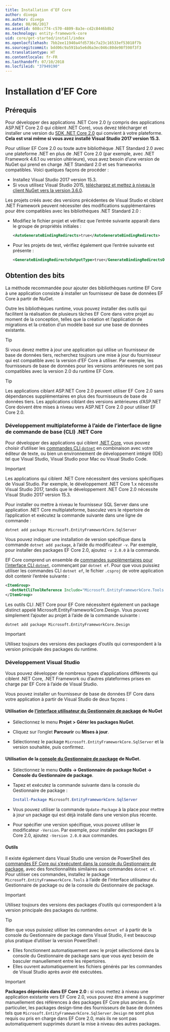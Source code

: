 ```yaml
---
title: Installation d’EF Core
author: divega
ms.author: divega
ms.date: 08/06/2017
ms.assetid: 608cc774-c570-4809-8a3e-cd2c8446b8b2
ms.technology: entity-framework-core
uid: core/get-started/install/index
ms.openlocfilehash: 7bb2ee11940a4fd5736c7a23c16533ef53018f7b
ms.sourcegitcommit: bdd06c9a591ba5e6d6a3ec046c80de98f598f3f3
ms.translationtype: HT
ms.contentlocale: fr-FR
ms.lasthandoff: 07/10/2018
ms.locfileid: "37949190"
---
```

# <a name="installing-ef-core"></a>Installation d’EF Core

## <a name="prerequisites"></a>Prérequis

Pour développer des applications .NET Core 2.0 (y compris des applications ASP.NET Core 2.0 qui ciblent .NET Core), vous devez télécharger et installer une version du [SDK .NET Core 2.0](https://www.microsoft.com/net/download/core) qui convient à votre plateforme. **Cela est vrai même si vous avez installé Visual Studio 2017 version 15.3.**

Pour utiliser EF Core 2.0 ou toute autre bibliothèque .NET Standard 2.0 avec une plateforme .NET en plus de .NET Core 2.0 (par exemple, avec .NET Framework 4.6.1 ou version ultérieure), vous avez besoin d’une version de NuGet qui prend en charge .NET Standard 2.0 et ses frameworks compatibles. Voici quelques façons de procéder :

* Installez Visual Studio 2017 version 15.3.
* Si vous utilisez Visual Studio 2015, [téléchargez et mettez à niveau le client NuGet vers la version 3.6.0](https://www.nuget.org/downloads).

Les projets créés avec des versions précédentes de Visual Studio et ciblant .NET Framework peuvent nécessiter des modifications supplémentaires pour être compatibles avec les bibliothèques .NET Standard 2.0 :

* Modifiez le fichier projet et vérifiez que l’entrée suivante apparaît dans le groupe de propriétés initiales :
  ``` xml
  <AutoGenerateBindingRedirects>true</AutoGenerateBindingRedirects>
  ```

* Pour les projets de test, vérifiez également que l’entrée suivante est présente :
  ``` xml
  <GenerateBindingRedirectsOutputType>true</GenerateBindingRedirectsOutputType>
  ```

## <a name="getting-the-bits"></a>Obtention des bits
La méthode recommandée pour ajouter des bibliothèques runtime EF Core à une application consiste à installer un fournisseur de base de données EF Core à partir de NuGet.

Outre les bibliothèques runtime, vous pouvez installer des outils qui facilitent la réalisation de plusieurs tâches EF Core dans votre projet au moment de la conception, telles que la création et l’application de migrations et la création d’un modèle basé sur une base de données existante.

> [!TIP]  
> Si vous devez mettre à jour une application qui utilise un fournisseur de base de données tiers, recherchez toujours une mise à jour du fournisseur qui est compatible avec la version d’EF Core à utiliser. Par exemple, les fournisseurs de base de données pour les versions antérieures ne sont pas compatibles avec la version 2.0 du runtime EF Core.  

> [!TIP]  
> Les applications ciblant ASP.NET Core 2.0 peuvent utiliser EF Core 2.0 sans dépendances supplémentaires en plus des fournisseurs de base de données tiers. Les applications ciblant des versions antérieures d’ASP.NET Core doivent être mises à niveau vers ASP.NET Core 2.0 pour utiliser EF Core 2.0.

<a name="cli"></a>
### <a name="cross-platform-development-using-the-net-core-command-line-interface-cli"></a>Développement multiplateforme à l’aide de l’interface de ligne de commande de base (CLI) .NET Core

Pour développer des applications qui ciblent [.NET Core](https://www.microsoft.com/net/download/core), vous pouvez choisir d’utiliser les [commandes CLI `dotnet`](https://docs.microsoft.com/dotnet/core/tools/) en combinaison avec votre éditeur de texte, ou bien un environnement de développement intégré (IDE) tel que Visual Studio, Visual Studio pour Mac ou Visual Studio Code.

> [!IMPORTANT]  
> Les applications qui ciblent .NET Core nécessitent des versions spécifiques de Visual Studio. Par exemple, le développement .NET Core 1.x nécessite Visual Studio 2017, tandis que le développement .NET Core 2.0 nécessite Visual Studio 2017 version 15.3.

Pour installer ou mettre à niveau le fournisseur SQL Server dans une application .NET Core multiplateforme, basculez vers le répertoire de l’application et exécutez la commande suivante dans une ligne de commande :

``` Console
dotnet add package Microsoft.EntityFrameworkCore.SqlServer
```

Vous pouvez indiquer une installation de version spécifique dans la commande `dotnet add package`, à l’aide du modificateur `-v`. Par exemple, pour installer des packages EF Core 2.0, ajoutez `-v 2.0.0` à la commande.

EF Core comprend un ensemble de [commandes supplémentaires pour l’interface CLI `dotnet`](../../miscellaneous/cli/dotnet.md), commençant par `dotnet ef`. Pour que vous puissiez utiliser les commandes CLI `dotnet ef`, le fichier `.csproj` de votre application doit contenir l’entrée suivante :

``` xml
<ItemGroup>
  <DotNetCliToolReference Include="Microsoft.EntityFrameworkCore.Tools.DotNet" Version="2.0.0" />
</ItemGroup>
```

Les outils CLI .NET Core pour EF Core nécessitent également un package distinct appelé Microsoft.EntityFrameworkCore.Design. Vous pouvez simplement l’ajouter au projet à l’aide de la commande suivante :

``` Console
dotnet add package Microsoft.EntityFrameworkCore.Design
```

> [!IMPORTANT]  
> Utilisez toujours des versions des packages d’outils qui correspondent à la version principale des packages du runtime.

<a name="visual-studio"></a>
### <a name="visual-studio-development"></a>Développement Visual Studio

Vous pouvez développer de nombreux types d’applications différents qui ciblent .NET Core, .NET Framework ou d’autres plateformes prises en charge par EF Core à l’aide de Visual Studio.

Vous pouvez installer un fournisseur de base de données EF Core dans votre application à partir de Visual Studio de deux façons :

#### <a name="using-nugets-package-manager-user-interfacehttpsdocsmicrosoftcomnugettoolspackage-manager-ui"></a>Utilisation de [l’interface utilisateur du Gestionnaire de package](https://docs.microsoft.com/nuget/tools/package-manager-ui) de NuGet

* Sélectionnez le menu **Projet > Gérer les packages NuGet**.

* Cliquez sur l’onglet **Parcourir** ou **Mises à jour**.

* Sélectionnez le package `Microsoft.EntityFrameworkCore.SqlServer` et la version souhaitée, puis confirmez.

#### <a name="using-nugets-package-manager-console-pmchttpsdocsmicrosoftcomnugettoolspackage-manager-console"></a>Utilisation de la [console du Gestionnaire de package](https://docs.microsoft.com/nuget/tools/package-manager-console) de NuGet.

* Sélectionnez le menu **Outils -> Gestionnaire de package NuGet -> Console du Gestionnaire de package**.

* Tapez et exécutez la commande suivante dans la console du Gestionnaire de package :

  ``` PowerShell  
  Install-Package Microsoft.EntityFrameworkCore.SqlServer
  ```
* Vous pouvez utiliser la commande `Update-Package` à la place pour mettre à jour un package qui est déjà installé dans une version plus récente.

* Pour spécifier une version spécifique, vous pouvez utiliser le modificateur `-Version`. Par exemple, pour installer des packages EF Core 2.0, ajoutez `-Version 2.0.0` aux commandes.

#### <a name="tools"></a>Outils

Il existe également dans Visual Studio une version de PowerShell des [commandes EF Core qui s’exécutent dans la console du Gestionnaire de package](../../miscellaneous/cli/powershell.md), avec des fonctionnalités similaires aux commandes `dotnet ef`. Pour utiliser ces commandes, installez le package `Microsoft.EntityFrameworkCore.Tools` à l’aide de l’interface utilisateur du Gestionnaire de package ou de la console du Gestionnaire de package.

> [!IMPORTANT]  
> Utilisez toujours des versions des packages d’outils qui correspondent à la version principale des packages du runtime.

> [!TIP]  
> Bien que vous puissiez utiliser les commandes `dotnet ef` à partir de la console du Gestionnaire de package dans Visual Studio, il est beaucoup plus pratique d’utiliser la version PowerShell :
> * Elles fonctionnent automatiquement avec le projet sélectionné dans la console du Gestionnaire de package sans que vous ayez besoin de basculer manuellement entre les répertoires.  
> * Elles ouvrent automatiquement les fichiers générés par les commandes de Visual Studio après avoir été exécutées.

> [!IMPORTANT]  
> **Packages dépréciés dans EF Core 2.0 :** si vous mettez à niveau une application existante vers EF Core 2.0, vous pouvez être amené à supprimer manuellement des références à des packages EF Core plus anciens. En particulier, les packages design-time des fournisseurs de base de données tels que `Microsoft.EntityFrameworkCore.SqlServer.Design` ne sont plus requis ou pris en charge dans EF Core 2.0, mais ils ne sont pas automatiquement supprimés durant la mise à niveau des autres packages.
